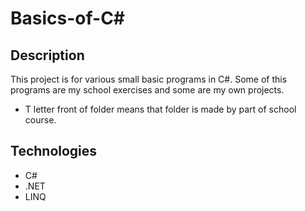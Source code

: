 # Basics-of-C#

## Description
This project is for various small basic programs in C#. 
Some of this programs are my school exercises and some are my own projects.

* T letter front of folder means that folder is made by part of school course.

## Technologies 
* C#
* .NET
* LINQ
